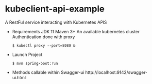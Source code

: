 # kubeclient-api-example
A RestFul service interacting with Kubernetes APIS

- Requirements
JDK 11
Maven 3+
An available kubernetes cluster
Authentication done with proxy

  `$ kubectl proxy --port=8080 &` 

- Launch Project

  `$ mvn spring-boot:run` 

- Methods callable within Swagger-ui
http://localhost:9142/swagger-ui.html

